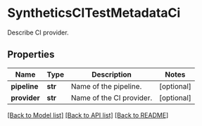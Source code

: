 # SyntheticsCITestMetadataCi

Describe CI provider.
## Properties
Name | Type | Description | Notes
------------ | ------------- | ------------- | -------------
**pipeline** | **str** | Name of the pipeline. | [optional] 
**provider** | **str** | Name of the CI provider. | [optional] 

[[Back to Model list]](README.md#documentation-for-models) [[Back to API list]](README.md#documentation-for-api-endpoints) [[Back to README]](README.md)


